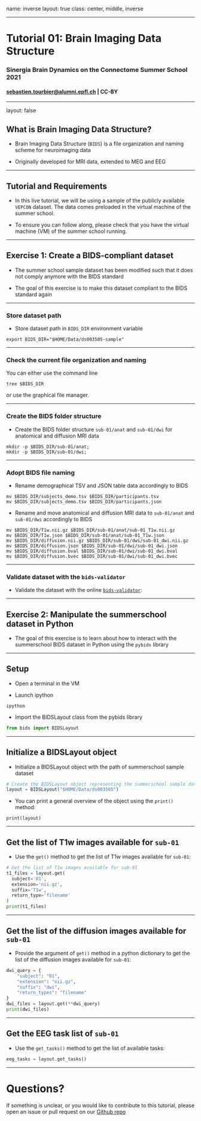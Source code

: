 name: inverse
layout: true
class: center, middle, inverse

---

# Tutorial 01: Brain Imaging Data Structure

### Sinergia Brain Dynamics on the Connectome Summer School 2021

#### sebastien.tourbier@alumni.epfl.ch  |  CC-BY

---

layout: false

## What is Brain Imaging Data Structure?

- Brain Imaging Data Structure (`BIDS`) is a file organization and naming scheme for neuroimaging data

- Originally developed for MRI data, extended to MEG and EEG

---

## Tutorial and Requirements

- In this live tutorial, we will be using a sample of the publicly
 available `VEPCON` dataset. The data comes
 preloaded in the virtual machine of the summer school.

- To ensure you can follow along, please check that you have the
 virtual machine (VM) of the summer school running.

---

## Exercise 1: Create a BIDS-compliant dataset

- The summer school sample dataset has been modified such that it does not comply anymore with the BIDS standard

- The goal of this exercise is to make this dataset compliant to the BIDS standard again

---

### Store dataset path

- Store dataset path in `BIDS_DIR` environment variable
```
export BIDS_DIR="$HOME/Data/ds003505-sample"
```

---

### Check the current file organization and naming

You can either use the command line
```
tree $BIDS_DIR
```

or use the graphical file manager.

---

### Create the BIDS folder structure

- Create the BIDS folder structure `sub-01/anat` and `sub-01/dwi` for anatomical and diffusion MRI data
```
mkdir -p $BIDS_DIR/sub-01/anat;
mkdir -p $BIDS_DIR/sub-01/dwi;
```

---

### Adopt BIDS file naming



- Rename demographical TSV and JSON table data accordingly to BIDS
```
mv $BIDS_DIR/subjects_demo.tsv $BIDS_DIR/participants.tsv
mv $BIDS_DIR/subjects_demo.tsv $BIDS_DIR/participants.json
```

- Rename and move anatomical and diffusion MRI data to `sub-01/anat` and `sub-01/dwi` accordingly to BIDS
```
mv $BIDS_DIR/T1w.nii.gz $BIDS_DIR/sub-01/anat/sub-01_T1w.nii.gz
mv $BIDS_DIR/T1w.json $BIDS_DIR/sub-01/anat/sub-01_T1w.json
mv $BIDS_DIR/diffusion.nii.gz $BIDS_DIR/sub-01/dwi/sub-01_dwi.nii.gz
mv $BIDS_DIR/diffusion.json $BIDS_DIR/sub-01/dwi/sub-01_dwi.json
mv $BIDS_DIR/diffusion.bval $BIDS_DIR/sub-01/dwi/sub-01_dwi.bval
mv $BIDS_DIR/diffusion.bvec $BIDS_DIR/sub-01/dwi/sub-01_dwi.bvec
```

---

### Validate dataset with the `bids-validator`

- Validate the dataset with the online [`bids-validator`](https://bids-standard.github.io/bids-validator/):

---

## Exercise 2: Manipulate the summerschool dataset in Python

- The goal of this exercise is to learn about how to interact with the summerschool BIDS dataset in Python using the `pybids` library

---

## Setup

- Open a terminal in the VM

- Launch ipython
```
ipython
```

- Import the BIDSLayout class from the pybids library
```python
from bids import BIDSLayout
```

---

## Initialize a BIDSLayout object

- Initialize a BIDSLayout object with the path of summerschool sample dataset
```python
# Create the BIDSLayout object representing the summerschool sample dataset
layout = BIDSLayout("$HOME/Data/ds003505")
```

- You can print a general overview of the object using the `print()` method:
```
print(layout)
```

---

## Get the list of T1w images available for `sub-01`

- Use the `get()` method to get the list of T1w images available for `sub-01`:
```python
# Get the list of T1w images available for sub-01
t1_files = layout.get(
  subject='01',
  extension='nii.gz',
  suffix='T1w',
  return_type='filename'
)
print(t1_files)
```

---

## Get the list of the diffusion images available for `sub-01`

- Provide the argument of `get()` method in a python dictionary to get the list of the diffusion images available for `sub-01`:
```python
dwi_query = {
    "subject": "01",
    "extension": "nii.gz",
    "suffix": "dwi",
    "return_types": "filename"    
}
dwi_files = layout.get(**dwi_query)
print(dwi_files)
```

---

## Get the EEG task list of `sub-01`

- Use the `get_tasks()` method to get the list of available tasks:
```python
eeg_tasks = layout.get_tasks()
```

---

# Questions?

If something is unclear, or you would like to contribute to this tutorial, please open an issue or pull request on our [Github repo](https://github.com/sinergia-connectomics-summerschool-2021/scss21-training)
